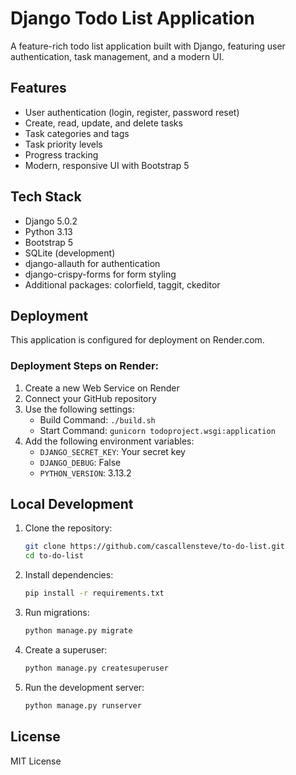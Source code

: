 # Django Todo List Application

A feature-rich todo list application built with Django, featuring user authentication, task management, and a modern UI.

## Features

- User authentication (login, register, password reset)
- Create, read, update, and delete tasks
- Task categories and tags
- Task priority levels
- Progress tracking
- Modern, responsive UI with Bootstrap 5

## Tech Stack

- Django 5.0.2
- Python 3.13
- Bootstrap 5
- SQLite (development)
- django-allauth for authentication
- django-crispy-forms for form styling
- Additional packages: colorfield, taggit, ckeditor

## Deployment

This application is configured for deployment on Render.com.

### Deployment Steps on Render:

1. Create a new Web Service on Render
2. Connect your GitHub repository
3. Use the following settings:
   - Build Command: `./build.sh`
   - Start Command: `gunicorn todoproject.wsgi:application`
4. Add the following environment variables:
   - `DJANGO_SECRET_KEY`: Your secret key
   - `DJANGO_DEBUG`: False
   - `PYTHON_VERSION`: 3.13.2

## Local Development

1. Clone the repository:
   ```bash
   git clone https://github.com/cascallensteve/to-do-list.git
   cd to-do-list
   ```

2. Install dependencies:
   ```bash
   pip install -r requirements.txt
   ```

3. Run migrations:
   ```bash
   python manage.py migrate
   ```

4. Create a superuser:
   ```bash
   python manage.py createsuperuser
   ```

5. Run the development server:
   ```bash
   python manage.py runserver
   ```

## License

MIT License 